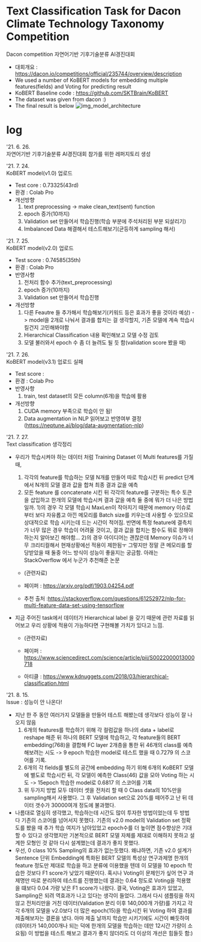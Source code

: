 # Text Classification Task for Dacon Climate Technology Taxonomy Competition
Dacon competition 자연어기반 기후기술분류 AI경진대회
- 대회개요 : https://dacon.io/competitions/official/235744/overview/description
- We used a number of KoBERT models for embedding multiple features(fields) and Voting for predicting result 
- KoBERT Baseline code : https://github.com/SKTBrain/KoBERT
- The dataset was given from dacon :)
- The final result is below 
![img_model_architecture](https://user-images.githubusercontent.com/18048079/137634514-bc7548c5-7c7d-4bd8-95d7-b83414e7eade.png)

# log
'21. 6. 26. </br>
자연어기반 기후기술분류 AI경진대회 참가를 위한 레퍼지토리 생성

'21. 7. 24. </br>
KoBERT model(v1.0) 업로드
- Test core : 0.73325(43rd) 
- 환경 : Colab Pro
- 개선방향
  1) text preprocessing -> make clean_text(sent) function
  2) epoch 증가(10까지)
  3) Validation set 만들어서 학습진행(학습 부분에 주석처리된 부분 되살리기)
  4) Imbalanced Data 해결해서 테스트해보기(균등하게 sampling 해서) 

'21. 7. 25. </br>
KoBERT model(v2.0) 업로드
- Test score : 0.74585(35th)
- 환경 : Colab Pro
- 반영사항
  1) 전처리 함수 추가(text_preprocessing)
  2) epoch 증가(10까지)
  3) Validation set 만들어서 학습진행
- 개선방향
  1) 다른 Feautre 들 추가해서 학습해보기(키워드 등은 효과가 좋을 것이라 예상) -> model을 2개로 나눠서 결과를 합치는 걸 생각할지, 기존 모델에 계속 학습시킬건지 고민해봐야함
  2) Hierarchical Classification 내용 확인해보고 모델 수정 검토
  3) 모델 불러와서 epoch 수 좀 더 늘려도 될 듯 함(validation score 봤을 때) 


'21. 7. 26. </br>
KoBERT model(v3.1) 업로드 실패
- Test score : 
- 환경 : Colab Pro
- 반영사항
  1) train, test dataset의 모든 column(6개)을 학습에 활용
- 개선방향
  1) CUDA memory 부족으로 학습이 안 됨!
  2) Data augmentation in NLP 읽어보고 반영여부 결정 (https://neptune.ai/blog/data-augmentation-nlp)
  
'21. 7. 27. </br>
Text classification 생각정리
* 우리가 학습시켜야 하는 데이터 처럼 Training Dataset 이 Multi features를 가질 때,
  1) 각각의 feature를 학습하는 모델 N개를 만들어 따로 학습시킨 뒤 predict 단계에서 N개의 모델 결과 값을 합쳐 최종 결과 값을 예측
  2) 모든 feature 를 concatenate 시킨 뒤 각각의 feature를 구분하는 특수 토큰을 삽입하고 한개의 모델에 학습시켜 결과 값을 예측
  둘 중에 뭐가 더 나은 방법일까. 1)의 경우 각 모델 학습시 MaxLen이 작아지기 때문에 memory 이슈로 부터 보다 자유롭고 아낀 메모리를 Batch size를 키우는데 사용할 수 있으므로 상대적으로 학습 시키는데 드는 시간이 적어짐. 반면에 특정 feature에 결측치가 너무 많은 경우 학습이 어려울 것이고, 결과 값을 합치는 함수도 뭐로 정해야 하는지 알아보긴 해야함... 2)의 경우 아이디어는 괜찮은데 Memory 이슈가 너무 크리티컬해서 현재상황에선 적용이 제한됨ㅜ 그렇지만 정말 큰 메모리를 할당받았을 때 둘중 어느 방식이 성능이 좋을지는 궁금함. 아래는 StackOverflow 에서 누군가 추천해준 논문
  
  * (관련자료)
  
  * 페이퍼 : https://arxiv.org/pdf/1903.04254.pdf
  
  * 추천 출처 :https://stackoverflow.com/questions/61252972/nlp-for-multi-feature-data-set-using-tensorflow
  
* 지금 주어진 task에서 데이터가 Hierarchical label 을 갖기 때문에 관련 자료를 읽어보고 우리 상황에 적용이 가능하다면 구현해볼 가치가 있다고 느낌.
  
  * (관련자료)
  
  * 페이퍼 : https://www.sciencedirect.com/science/article/pii/S0022000013000718
  
  * 아티클 : https://www.kdnuggets.com/2018/03/hierarchical-classification.html

'21. 8. 15. </br>
Issue : 성능이 안 나온다!
* 지난 한 주 동안 여러가지 모델들을 만들어 테스트 해봤는데 생각보다 성능이 잘 나오지 않음
  1) 6개의 features를 학습하기 위해 각 컬럼값을 하나의 data + label로 reshape 해준 뒤 하나의 BERT 모델에 학습하고, 각 feature들의 BERT embedding(768)을 결합해 FC layer 2개층을 통한 뒤 46개의 class를 예측해보려는 시도 -> 9 epoch 학습한 model로 테스트 했을 때 0.7279 의 스코어를 기록. 
  2)  6개의 각 fields를 별도의 공간에 embedding 하기 위해 6개의 KoBERT 모델에 별도로 학습시킨 뒤, 각 모델이 예측한 Class(46) 값을 모아 Voting 하는 시도 -> 15epoch 학습한 model로 0.6817 의 스코어를 기록
  3)  위 두가지 방법 모두 데이터 셋을 전처리 할 때 0 Class data의 10%만을 sampling해서 사용했다. 그 후 Validation set으로 20%를 떼어주고 난 뒤 데이터 갯수가 30000여개 정도에 불과했다. 
* 나름대로 열심히 생각했고, 학습하는데 시간도 많이 투자한 방법이었는데 두 방법 다 기존의 스코어를 넘어서지 못했다. 기존의 v2.0 model의 Validation set 정확도를 봤을 때 추가 학습 여지가 남아있었고 epoch수를 더 높이면 점수향상은 기대할 수 있다고 생각했지만 기본적으로 BERT 모델 자체를 제대로 이해하지 못하고 설계한 모형인 것 같아 다시 설계했는데 결과가 좋지 못했다.
* 우선, 0  class 10% Sampling의 효과가 없는듯했다. 왜냐하면, 기존 v2.0 설계가 Sentence 단위 Embedding에 특화된 BERT 모델의 특성상 연구과제명 한개의 feature 정도만 제대로 학습을 하고 분류에 이용했을 텐데 이 모델을 10 epoch 학습한 것보다 F1 score가 낮았기 때문이다. 혹시나 Voting이 문제인가 싶어 연구 과제명만 따로 분리하여 테스트를 진행했는데 결과는 0.64 정도로 Voting을 적용했을 떄보다 0.04 가량 낮은 F1 score가 나왔다. 결국, Voting은 효과가 있었고, Sampling은 되려 역효과가 나고 있다는 생각이 들었다. 그래서 다시 샘플링을 하지 않고 전처리만을 거친 데이터(Validation 분리 이후 140,000개 가량)를 가지고 각각 6개의 모델을 v2.0보다 더 많은 epoch(15)을 학습시킨 뒤 Voting 하여 결과를 제출해보자는 결론을 냈다. 아마 제출 날까지 학습만 시키기에도 시간이 빠듯하여(데이터가 140,000개나 되는 덕에 한개의 모델을 학습하는 데만 12시간 가량이 소요됨) 이 방법을 테스트 해보고 결과가 좋지 않더라도 더 이상의 개선은 힘들듯 함:)
